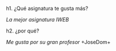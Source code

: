 h1. ¿Qué asignatura te gusta más? 

*La mejor asignatura IWEB*

h2. ¿por qué?

_Me gusta por su gran profesor_ +JoseDom+
